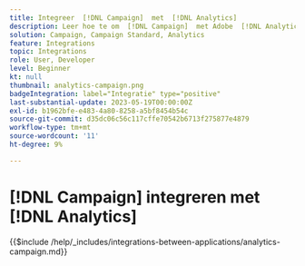 ```yaml
---
title: Integreer  [!DNL Campaign]  met  [!DNL Analytics]
description: Leer hoe te om  [!DNL Campaign]  met Adobe  [!DNL Analytics] te integreren.
solution: Campaign, Campaign Standard, Analytics
feature: Integrations
topic: Integrations
role: User, Developer
level: Beginner
kt: null
thumbnail: analytics-campaign.png
badgeIntegration: label="Integratie" type="positive"
last-substantial-update: 2023-05-19T00:00:00Z
exl-id: b1962bfe-e483-4a80-8258-a5bf8454b54c
source-git-commit: d35dc06c56c117cffe70542b6713f275877e4879
workflow-type: tm+mt
source-wordcount: '11'
ht-degree: 9%

---
```


# [!DNL Campaign] integreren met [!DNL Analytics]

{{$include /help/_includes/integrations-between-applications/analytics-campaign.md}}
